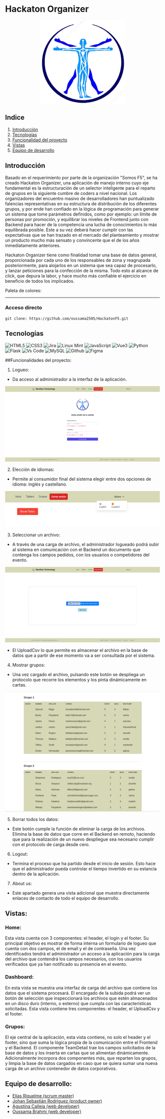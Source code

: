 # Hackaton Organizer

<p align="center">
  <img src="./Frontend/hackathon-admin/src/assets/logo.png" alt="Hackathon Organizer Logo"/>
</p>

## Indice

1. [Introducción](#introducción)
2. [Tecnologías](#tecnologías)
3. [Funcionalidad del proyecto](#funcionalidad-del-proyecto)
4. [Vistas](#vistas)
5. [Equipo de desarrollo](#equipo-de-desarrollo)

## Introducción

Basado en el requerimiento por parte de la organización "Somos F5", se ha creado Hackaton Organizer, una aplicación de manejo interno cuyo eje fundamental es la estructuración de un selector inteligente para el reparto de grupos en la siguiente cumbre de coders a nivel nacional. Los organizadores del encuentro masivo de desarrolladores han puntualizado falencias representativas en su estructura de distribución de los diferentes grupos, y por ende han confiado en la lógica de programación para generar un sistema que tome parámetros definidos, como por ejemplo: un límite de personas por promoción, y equilibrar los niveles de Frontend junto con Backend para hacer de la competencia una lucha de conocimientos lo más equilibrada posible. Este a su vez deberá hacer cumplir con las expectativas que se han trazado en el mercado del planteamiento y mostrar un producto mucho más sensato y convincente que el de los años inmediatamente anteriores. 

Hackaton Organizer tiene como finalidad tomar una base de datos general, proporcionada por cada uno de los responsables de zona y reagrupada posteriormente, para alojarlos en un sistema que sea capaz de procesarlo, y lanzar peticiones para la confección de la misma. Todo esto al alcance de click, que depura la labor, y hace mucho más confiable el ejercicio en beneficio de todos los implicados.

Paleta de colores:

--------------------

### Acceso directo 

```
git clone: https://github.com/oussama2505/HackatonF5.git
```

## Tecnologías

![HTML5](https://img.shields.io/badge/HTML5-E34F26?style=for-the-badge&logo=html5&logoColor=white)         ![CSS3](https://img.shields.io/badge/CSS3-1572B6?style=for-the-badge&logo=css3&logoColor=white) ![Jira](https://img.shields.io/badge/Jira-0052CC?style=for-the-badge&logo=Jira&logoColor=white)      ![Linux Mint](https://img.shields.io/badge/Linux_Mint-87CF3E?style=for-the-badge&logo=linux-mint&logoColor=white)          ![JavaScript](https://img.shields.io/badge/JavaScript-323330?style=for-the-badge&logo=javascript&logoColor=F7DF1E)      ![Vue3](https://img.shields.io/badge/Vue%20js-35495E?style=for-the-badge&logo=vuedotjs&logoColor=4FC08D)       ![Python](https://img.shields.io/badge/Python-FFD43B?style=for-the-badge&logo=python&logoColor=blue) ![Flask](https://img.shields.io/badge/Flask-000000?style=for-the-badge&logo=flask&logoColor=white)      ![Vs Code](https://img.shields.io/badge/VSCode-0078D4?style=for-the-badge&logo=visual%20studio%20code&logoColor=white)       ![MySQL](https://img.shields.io/badge/MySQL-005C84?style=for-the-badge&logo=mysql&logoColor=white)    ![Github](https://img.shields.io/badge/GitHub-100000?style=for-the-badge&logo=github&logoColor=white)   ![Figma](https://img.shields.io/badge/Figma-F24E1E?style=for-the-badge&logo=figma&logoColor=white)

##Funcionalidades del proyecto:

1. Logueo:

- Da acceso al administrador a la interfaz de la aplicación.

<img src="./Frontend/hackathon-admin/src/assets/home.png" />

2. Elección de idiomas:

- Permite al consumidor final del sistema elegir entre dos opciones de idioma: inglés y castellano.

<img src="./Frontend/hackathon-admin/src/assets/Idioma.png" />

3. Seleccionar un archivo:

- A través de una carga de archivo, el administrador logueado podrá subir al sistema en comunicación con el Backend un documento que contenga los campos pedidos, con los usuarios o competidores del evento.

<img src="./Frontend/hackathon-admin/src/assets/Dashboard.png" />

- El UploadCsv lo que permite es almacenar el archivo en la base de datos que a partir de ese momento va a ser consultada por el sistema.

4. Mostrar grupos:

- Una vez cargado el archivo, pulsando este botón se despliega un protocolo que recorre los elementos y los pinta dinámicamente en cartas.

<img src="./Frontend/hackathon-admin/src/assets/Grupos.png" />

5. Borrar todos los datos:

- Este botón cumple la función de eliminar la carga de los archivos. Elimina la base de datos que corre en el Backend en remoto, haciendo que para la realización de un nuevo despliegue sea necesario cumplir con el protocolo de carga desde cero.

6. Logout:

- Termina el proceso que ha partido desde el inicio de sesión. Esto hace que el administrador pueda controlar el tiempo invertido en su estancia dentro de la aplicación.

7. About us:

- Este apartado genera una vista adicional que muestra directamente enlaces de contacto de todo el equipo de desarrollo.


## Vistas:

### Home: 

Esta vista cuenta con 3 componentes: el header, el login y el footer. Su principal objetivo es mostrar de forma interna un formulario de logueo que cuenta con dos campos, el de email y el de contraseña. Una vez identificados tendrá el administrador un acceso a la aplicación para la carga del archivo que contendrá los campos necesarios, con los usuarios verificados que ya han notificado su presencia en el evento. 

### Dashboard: 

En esta vista se muestra una interfaz de carga del archivo que contiene los datos que el sistema procesará. El encargado de la subida podrá ver un botón de selección que inspeccionará los archivos que estén almacenados en un disco duro (interno, o externo) que cumpla con las características solicitadas. Esta vista contiene tres componentes: el header, el UploadCsv y el footer.

### Grupos: 

El eje central de la aplicación, esta vista contiene, no solo el header y el footer, sino que suma la lógica propia de la comunicación entre el Frontend y el Backend. El componente TeamDetail trae los campos solicitados de la base de datos y los inserta en cartas que se alimentan dinámicamente. Adicionalmente incorpora dos componentes más, que reparten los grupos, y limpia la base de datos cargados en caso que se quiera sumar una nueva carga de un archivo contenedor de datos corporativos.  

## Equipo de desarrollo:

- [Elías Riquelme (scrum master)](https://www.linkedin.com/in/elias-javier-riquelme-b62655297/)
- [Johan Sebastián Rodríguez (product owner)](https://www.linkedin.com/in/johan-sebastian-rodriguez-g/)
- [Agustina Calleja (web developer)](https://www.linkedin.com/in/tina-calleja/)
- [Oussama Brahmi (web developer)](https://www.linkedin.com/in/oussama-brahmi-b1551a280/)